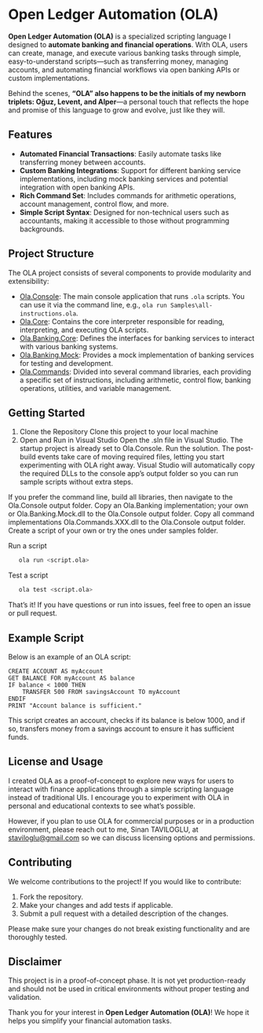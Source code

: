 # Open Ledger Automation (OLA)

**Open Ledger Automation (OLA)** is a specialized scripting language I designed to **automate banking and financial operations**. With OLA, users can create, manage, and execute various banking tasks through simple, easy-to-understand scripts—such as transferring money, managing accounts, and automating financial workflows via open banking APIs or custom implementations.

Behind the scenes, **“OLA” also happens to be the initials of my newborn triplets: Oğuz, Levent, and Alper**—a personal touch that reflects the hope and promise of this language to grow and evolve, just like they will.


## Features
- **Automated Financial Transactions**: Easily automate tasks like transferring money between accounts.
- **Custom Banking Integrations**: Support for different banking service implementations, including mock banking services and potential integration with open banking APIs.
- **Rich Command Set**: Includes commands for arithmetic operations, account management, control flow, and more.
- **Simple Script Syntax**: Designed for non-technical users such as accountants, making it accessible to those without programming backgrounds.

## Project Structure
The OLA project consists of several components to provide modularity and extensibility:
- [Ola.Console](./src/Ola.Console): The main console application that runs `.ola` scripts. You can use it via the command line, e.g., `ola run Samples\all-instructions.ola`.
- [Ola.Core](./src/Ola.Core): Contains the core interpreter responsible for reading, interpreting, and executing OLA scripts.
- [Ola.Banking.Core](./src/Ola.Banking/Ola.Banking.Core): Defines the interfaces for banking services to interact with various banking systems.
- [Ola.Banking.Mock](./src/Ola.Banking/Ola.Banking.Mock): Provides a mock implementation of banking services for testing and development.
- [Ola.Commands](./src/Ola.Commands): Divided into several command libraries, each providing a specific set of instructions, including arithmetic, control flow, banking operations, utilities, and variable management.


## Getting Started

1. Clone the Repository
   Clone this project to your local machine
2. Open and Run in Visual Studio
        Open the .sln file in Visual Studio.
        The startup project is already set to Ola.Console.
        Run the solution. 
        The post-build events take care of moving required files, letting you start experimenting with OLA right away. 
        Visual Studio will automatically copy the required DLLs to the console app’s output folder so you can run sample scripts without extra steps.

If you prefer the command line, build all libraries, then navigate to the Ola.Console output folder.
Copy an Ola.Banking implementation; your own or Ola.Banking.Mock.dll to the Ola.Console output folder.
Copy all command implementations Ola.Commands.XXX.dll to the Ola.Console output folder.
Create a script of your own or try the ones under samples folder.

Run a script
```sh
   ola run <script.ola>
```

Test a script
```sh
   ola test <script.ola>
```

That’s it!  If you have questions or run into issues, feel free to open an issue or pull request.

## Example Script
Below is an example of an OLA script:
```ola
CREATE ACCOUNT AS myAccount
GET BALANCE FOR myAccount AS balance
IF balance < 1000 THEN
    TRANSFER 500 FROM savingsAccount TO myAccount
ENDIF
PRINT "Account balance is sufficient."
```
This script creates an account, checks if its balance is below 1000, and if so, transfers money from a savings account to ensure it has sufficient funds.

## License and Usage
I created OLA as a proof-of-concept to explore new ways for users to interact with finance applications through a simple scripting language instead of traditional UIs. 
I encourage you to experiment with OLA in personal and educational contexts to see what’s possible. 

However, if you plan to use OLA for commercial purposes or in a production environment, please reach out to me, Sinan TAVILOGLU, at staviloglu@gmail.com 
so we can discuss licensing options and permissions.

## Contributing
We welcome contributions to the project! If you would like to contribute:
1. Fork the repository.
2. Make your changes and add tests if applicable.
3. Submit a pull request with a detailed description of the changes.

Please make sure your changes do not break existing functionality and are thoroughly tested.

## Disclaimer
This project is in a proof-of-concept phase. It is not yet production-ready and should not be used in critical environments without proper testing and validation.

Thank you for your interest in **Open Ledger Automation (OLA)**! We hope it helps you simplify your financial automation tasks.

